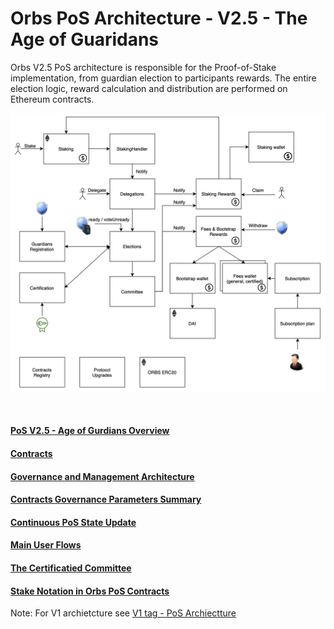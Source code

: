 # Orbs PoS Architecture - V2.5 - The Age of Guaridans
Orbs V2.5 PoS architecture is responsible for the Proof-of-Stake implementation, from guardian election to participants rewards. The entire election logic, reward calculation and distribution are performed on Ethereum contracts. 

![pos_v2_5_contarcts](./_img/pos_v2_5_contracts.png "PoS V2.5 contracts")

&nbsp;

#### [PoS V2.5 - Age of Gurdians Overview](https://www.orbs.com/orbs-pos-universe/)

#### [Contracts](./contracts.md)

#### [Governance and Management Architecture](./management.md)

#### [Contracts Governance Parameters Summary](./parameters.md)

#### [Continuous PoS State Update](./continuous_state_update.md)

#### [Main User Flows](./user_flows.md)

#### [The Certificatied Committee](./certified_committee.md)

#### [Stake Notation in Orbs PoS Contracts](./stake_notation.md)



Note: For V1 archietcture see [V1 tag - PoS Archiectture](https://github.com/orbs-network/orbs-spec/tree/V1/pos-architecture)
